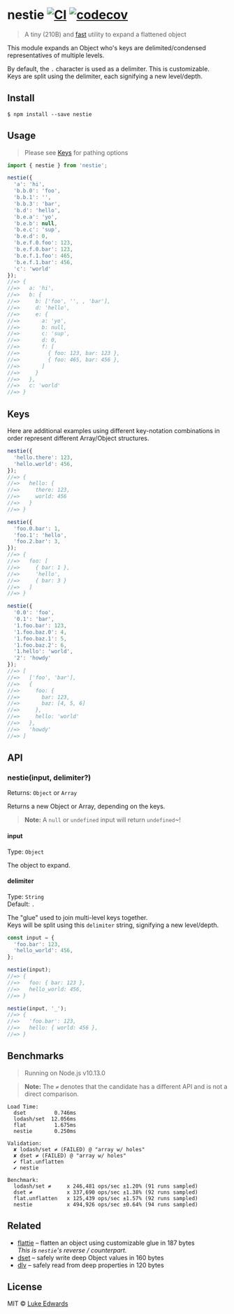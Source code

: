 # nestie [![CI](https://github.com/lukeed/nestie/workflows/CI/badge.svg)](https://github.com/lukeed/nestie/actions) [![codecov](https://badgen.now.sh/codecov/c/github/lukeed/nestie)](https://codecov.io/gh/lukeed/nestie)

> A tiny (210B) and [fast](#benchmarks) utility to expand a flattened object

This module expands an Object who's keys are delimited/condensed representatives of multiple levels.

By default, the `.` character is used as a delimiter. This is customizable. <br>Keys are split using the delimiter, each signifying a new level/depth.


## Install

```
$ npm install --save nestie
```


## Usage

> Please see [Keys](#keys) for pathing options

```js
import { nestie } from 'nestie';

nestie({
  'a': 'hi',
  'b.b.0': 'foo',
  'b.b.1': '',
  'b.b.3': 'bar',
  'b.d': 'hello',
  'b.e.a': 'yo',
  'b.e.b': null,
  'b.e.c': 'sup',
  'b.e.d': 0,
  'b.e.f.0.foo': 123,
  'b.e.f.0.bar': 123,
  'b.e.f.1.foo': 465,
  'b.e.f.1.bar': 456,
  'c': 'world'
});
//=> {
//=>   a: 'hi',
//=>   b: {
//=>     b: ['foo', '', , 'bar'],
//=>     d: 'hello',
//=>     e: {
//=>       a: 'yo',
//=>       b: null,
//=>       c: 'sup',
//=>       d: 0,
//=>       f: [
//=>         { foo: 123, bar: 123 },
//=>         { foo: 465, bar: 456 },
//=>       ]
//=>     }
//=>   },
//=>   c: 'world'
//=> }
```

## Keys

Here are additional examples using different key-notation combinations in order represent different Array/Object structures.

```js
nestie({
  'hello.there': 123,
  'hello.world': 456,
});
//=> {
//=>   hello: {
//=>     there: 123,
//=>     world: 456
//=>   }
//=> }

nestie({
  'foo.0.bar': 1,
  'foo.1': 'hello',
  'foo.2.bar': 3,
});
//=> {
//=>   foo: [
//=>     { bar: 1 },
//=>     'hello',
//=>     { bar: 3 }
//=>   ]
//=> }

nestie({
  '0.0': 'foo',
  '0.1': 'bar',
  '1.foo.bar': 123,
  '1.foo.baz.0': 4,
  '1.foo.baz.1': 5,
  '1.foo.baz.2': 6,
  '1.hello': 'world',
  '2': 'howdy'
});
//=> [
//=>   ['foo', 'bar'],
//=>   {
//=>     foo: {
//=>       bar: 123,
//=>       baz: [4, 5, 6]
//=>     },
//=>     hello: 'world'
//=>   },
//=>   'howdy'
//=> ]
```

## API

### nestie(input, delimiter?)
Returns: `Object` or `Array`

Returns a new Object or Array, depending on the keys.

> **Note:** A `null` or `undefined` input will return `undefined`~!

#### input
Type: `Object`

The object to expand.

#### delimiter
Type: `String`<br>
Default: `.`

The "glue" used to join multi-level keys together. <br>
Keys will be split using this `delimiter` string, signifying a new level/depth.

```js
const input = {
  'foo.bar': 123,
  'hello_world': 456,
};

nestie(input);
//=> {
//=>   foo: { bar: 123 },
//=>   hello_world: 456,
//=> }

nestie(input, '_');
//=> {
//=>   'foo.bar': 123,
//=>   hello: { world: 456 },
//=> }
```


## Benchmarks

> Running on Node.js v10.13.0

> **Note:** The `≠` denotes that the candidate has a different API and is not a direct comparison.

```
Load Time:
  dset         0.746ms
  lodash/set  12.056ms
  flat         1.675ms
  nestie       0.250ms

Validation:
  ✘ lodash/set ≠ (FAILED) @ "array w/ holes"
  ✘ dset ≠ (FAILED) @ "array w/ holes"
  ✔ flat.unflatten
  ✔ nestie

Benchmark:
  lodash/set ≠     x 246,481 ops/sec ±1.20% (91 runs sampled)
  dset ≠           x 337,690 ops/sec ±1.38% (92 runs sampled)
  flat.unflatten   x 125,439 ops/sec ±1.57% (92 runs sampled)
  nestie           x 494,926 ops/sec ±0.64% (94 runs sampled)
```


## Related

* [flattie](https://github.com/lukeed/flattie) – flatten an object using customizable glue in 187 bytes <br>_This is `nestie`'s reverse / counterpart._
* [dset](https://github.com/lukeed/dset) – safely write deep Object values in 160 bytes
* [dlv](https://github.com/lukeed/dset) – safely read from deep properties in 120 bytes


## License

MIT © [Luke Edwards](https://lukeed.com)
